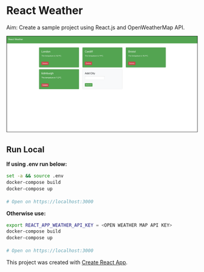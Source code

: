 # React Weather

Aim: Create a sample project using React.js and OpenWeatherMap API.

[![](./docs/MainPage.png)](#)

## Run Local

**If using .env run below:**

```bash
set -a && source .env
docker-compose build
docker-compose up

# Open on https://localhost:3000
```

**Otherwise use:**

```bash
export REACT_APP_WEATHER_API_KEY = <OPEN WEATHER MAP API KEY>
docker-compose build
docker-compose up

# Open on https://localhost:3000
```

This project was created with [Create React App](https://github.com/facebook/create-react-app).
